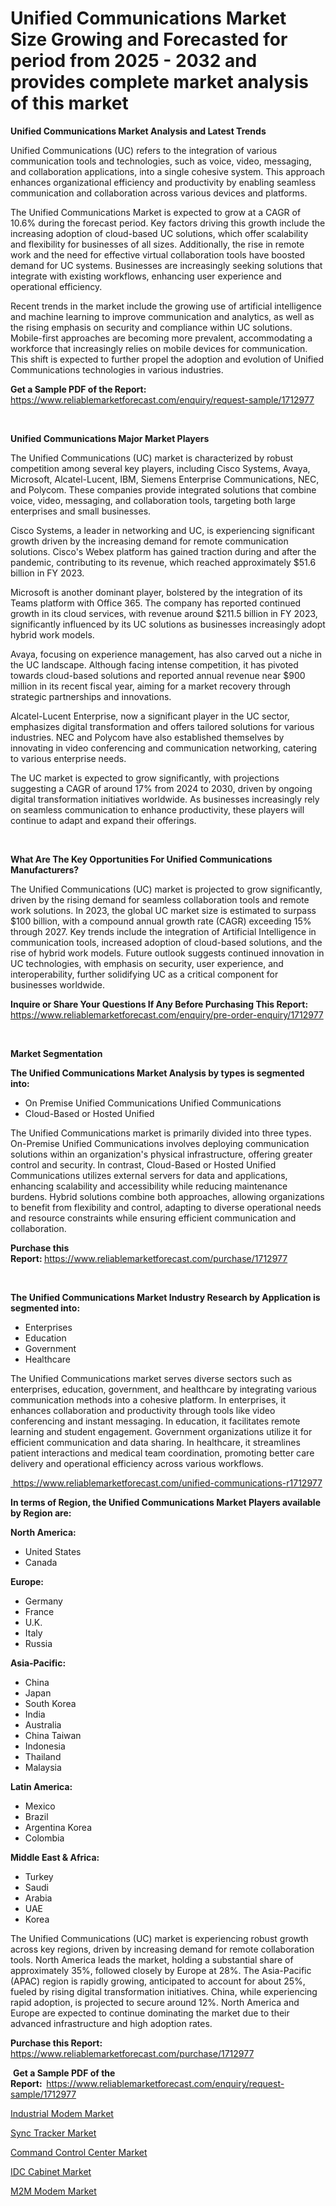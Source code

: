 <p><h1>Unified Communications Market Size Growing and Forecasted for period from 2025 - 2032 and provides complete market analysis of this market</h1></p><p><strong>Unified Communications Market Analysis and Latest Trends</strong></p>
<p><p>Unified Communications (UC) refers to the integration of various communication tools and technologies, such as voice, video, messaging, and collaboration applications, into a single cohesive system. This approach enhances organizational efficiency and productivity by enabling seamless communication and collaboration across various devices and platforms.</p><p>The Unified Communications Market is expected to grow at a CAGR of 10.6% during the forecast period. Key factors driving this growth include the increasing adoption of cloud-based UC solutions, which offer scalability and flexibility for businesses of all sizes. Additionally, the rise in remote work and the need for effective virtual collaboration tools have boosted demand for UC systems. Businesses are increasingly seeking solutions that integrate with existing workflows, enhancing user experience and operational efficiency.</p><p>Recent trends in the market include the growing use of artificial intelligence and machine learning to improve communication and analytics, as well as the rising emphasis on security and compliance within UC solutions. Mobile-first approaches are becoming more prevalent, accommodating a workforce that increasingly relies on mobile devices for communication. This shift is expected to further propel the adoption and evolution of Unified Communications technologies in various industries.</p></p>
<p><strong>Get a Sample PDF of the Report:&nbsp;</strong> <a href="https://www.reliablemarketforecast.com/enquiry/request-sample/1712977?utm_campaign=1840&utm_medium=2&utm_source=Github&utm_content=ia&utm_term=08042025&utm_id=unified-communications">https://www.reliablemarketforecast.com/enquiry/request-sample/1712977</a></p>
<p>&nbsp;</p>
<p><strong>Unified Communications Major Market Players</strong></p>
<p><p>The Unified Communications (UC) market is characterized by robust competition among several key players, including Cisco Systems, Avaya, Microsoft, Alcatel-Lucent, IBM, Siemens Enterprise Communications, NEC, and Polycom. These companies provide integrated solutions that combine voice, video, messaging, and collaboration tools, targeting both large enterprises and small businesses.</p><p>Cisco Systems, a leader in networking and UC, is experiencing significant growth driven by the increasing demand for remote communication solutions. Cisco's Webex platform has gained traction during and after the pandemic, contributing to its revenue, which reached approximately $51.6 billion in FY 2023.</p><p>Microsoft is another dominant player, bolstered by the integration of its Teams platform with Office 365. The company has reported continued growth in its cloud services, with revenue around $211.5 billion in FY 2023, significantly influenced by its UC solutions as businesses increasingly adopt hybrid work models.</p><p>Avaya, focusing on experience management, has also carved out a niche in the UC landscape. Although facing intense competition, it has pivoted towards cloud-based solutions and reported annual revenue near $900 million in its recent fiscal year, aiming for a market recovery through strategic partnerships and innovations.</p><p>Alcatel-Lucent Enterprise, now a significant player in the UC sector, emphasizes digital transformation and offers tailored solutions for various industries. NEC and Polycom have also established themselves by innovating in video conferencing and communication networking, catering to various enterprise needs.</p><p>The UC market is expected to grow significantly, with projections suggesting a CAGR of around 17% from 2024 to 2030, driven by ongoing digital transformation initiatives worldwide. As businesses increasingly rely on seamless communication to enhance productivity, these players will continue to adapt and expand their offerings.</p></p>
<p>&nbsp;</p>
<p><strong>What Are The Key Opportunities For Unified Communications Manufacturers?</strong></p>
<p><p>The Unified Communications (UC) market is projected to grow significantly, driven by the rising demand for seamless collaboration tools and remote work solutions. In 2023, the global UC market size is estimated to surpass $100 billion, with a compound annual growth rate (CAGR) exceeding 15% through 2027. Key trends include the integration of Artificial Intelligence in communication tools, increased adoption of cloud-based solutions, and the rise of hybrid work models. Future outlook suggests continued innovation in UC technologies, with emphasis on security, user experience, and interoperability, further solidifying UC as a critical component for businesses worldwide.</p></p>
<p><strong>Inquire or Share Your Questions If Any Before Purchasing This Report:</strong> <a href="https://www.reliablemarketforecast.com/enquiry/pre-order-enquiry/1712977?utm_campaign=1840&utm_medium=2&utm_source=Github&utm_content=ia&utm_term=08042025&utm_id=unified-communications">https://www.reliablemarketforecast.com/enquiry/pre-order-enquiry/1712977</a></p>
<p>&nbsp;</p>
<p><strong>Market Segmentation</strong></p>
<p><strong>The Unified Communications Market Analysis by types is segmented into:</strong></p>
<p><ul><li>On Premise Unified Communications Unified Communications</li><li>Cloud-Based or Hosted Unified</li></ul></p>
<p><p>The Unified Communications market is primarily divided into three types. On-Premise Unified Communications involves deploying communication solutions within an organization's physical infrastructure, offering greater control and security. In contrast, Cloud-Based or Hosted Unified Communications utilizes external servers for data and applications, enhancing scalability and accessibility while reducing maintenance burdens. Hybrid solutions combine both approaches, allowing organizations to benefit from flexibility and control, adapting to diverse operational needs and resource constraints while ensuring efficient communication and collaboration.</p></p>
<p><strong>Purchase this Report:&nbsp;</strong><a href="https://www.reliablemarketforecast.com/purchase/1712977?utm_campaign=1840&utm_medium=2&utm_source=Github&utm_content=ia&utm_term=08042025&utm_id=unified-communications">https://www.reliablemarketforecast.com/purchase/1712977</a></p>
<p>&nbsp;</p>
<p><strong>The Unified Communications Market Industry Research by Application is segmented into:</strong></p>
<p><ul><li>Enterprises</li><li>Education</li><li>Government</li><li>Healthcare</li></ul></p>
<p><p>The Unified Communications market serves diverse sectors such as enterprises, education, government, and healthcare by integrating various communication methods into a cohesive platform. In enterprises, it enhances collaboration and productivity through tools like video conferencing and instant messaging. In education, it facilitates remote learning and student engagement. Government organizations utilize it for efficient communication and data sharing. In healthcare, it streamlines patient interactions and medical team coordination, promoting better care delivery and operational efficiency across various workflows.</p></p>
<p><a href="https://www.reliablemarketforecast.com/unified-communications-r1712977?utm_campaign=1840&utm_medium=2&utm_source=Github&utm_content=ia&utm_term=08042025&utm_id=unified-communications">&nbsp;https://www.reliablemarketforecast.com/unified-communications-r1712977</a></p>
<p><strong>In terms of Region, the Unified Communications Market Players available by Region are:</strong></p>
<p>
    <p> <strong> North America: </strong>
        <ul>
            <li>United States</li>
            <li>Canada</li>
        </ul>
        </p> 
    <p> <strong> Europe: </strong>
        <ul>
            <li>Germany</li>
            <li>France</li>
            <li>U.K.</li>
            <li>Italy</li>
            <li>Russia</li>
        </ul>
        </p> 
    <p> <strong> Asia-Pacific: </strong>
        <ul>
            <li>China</li>
            <li>Japan</li>
            <li>South Korea</li>
            <li>India</li>
            <li>Australia</li>
            <li>China Taiwan</li>
            <li>Indonesia</li>
            <li>Thailand</li>
            <li>Malaysia</li>
        </ul>
        </p> 
    <p> <strong> Latin America: </strong>
        <ul>
            <li>Mexico</li>
            <li>Brazil</li>
            <li>Argentina Korea</li>
            <li>Colombia</li>
        </ul>
        </p> 
    <p> <strong> Middle East & Africa: </strong>
        <ul>
            <li>Turkey</li>
            <li>Saudi</li>
            <li>Arabia</li>
            <li>UAE</li>
            <li>Korea</li>
        </ul>
    </p>
    </p>
<p><p>The Unified Communications (UC) market is experiencing robust growth across key regions, driven by increasing demand for remote collaboration tools. North America leads the market, holding a substantial share of approximately 35%, followed closely by Europe at 28%. The Asia-Pacific (APAC) region is rapidly growing, anticipated to account for about 25%, fueled by rising digital transformation initiatives. China, while experiencing rapid adoption, is projected to secure around 12%. North America and Europe are expected to continue dominating the market due to their advanced infrastructure and high adoption rates.</p></p>
<p><strong>Purchase this Report: </strong><a href="https://www.reliablemarketforecast.com/purchase/1712977?utm_campaign=1840&utm_medium=2&utm_source=Github&utm_content=ia&utm_term=08042025&utm_id=unified-communications">https://www.reliablemarketforecast.com/purchase/1712977</a></p>
<p>&nbsp;<strong>Get a Sample PDF of the Report:&nbsp;&nbsp;</strong><a href="https://www.reliablemarketforecast.com/enquiry/request-sample/1712977?utm_campaign=1840&utm_medium=2&utm_source=Github&utm_content=ia&utm_term=08042025&utm_id=unified-communications">https://www.reliablemarketforecast.com/enquiry/request-sample/1712977</a></p>
<p><strong></strong></p>
<p><p><a href="https://github.com/yaldotiedegq/Market-Research-Report-List-1/blob/main/industrial-modem-market.md?utm_campaign=1840&utm_medium=2&utm_source=Github&utm_content=ia&utm_term=08042025&utm_id=unified-communications">Industrial Modem Market</a></p><p><a href="https://github.com/airitaursela/Market-Research-Report-List-1/blob/main/sync-tracker-market.md?utm_campaign=1840&utm_medium=2&utm_source=Github&utm_content=ia&utm_term=08042025&utm_id=unified-communications">Sync Tracker Market</a></p><p><a href="https://github.com/zalubakoraka/Market-Research-Report-List-1/blob/main/command-control-center-market.md?utm_campaign=1840&utm_medium=2&utm_source=Github&utm_content=ia&utm_term=08042025&utm_id=unified-communications">Command Control Center Market</a></p><p><a href="https://github.com/sacmatidora/Market-Research-Report-List-1/blob/main/idc-cabinet-market.md?utm_campaign=1840&utm_medium=2&utm_source=Github&utm_content=ia&utm_term=08042025&utm_id=unified-communications">IDC Cabinet Market</a></p><p><a href="https://github.com/shiahbuyerin/Market-Research-Report-List-1/blob/main/m2m-modem-market.md?utm_campaign=1840&utm_medium=2&utm_source=Github&utm_content=ia&utm_term=08042025&utm_id=unified-communications">M2M Modem Market</a></p></p>